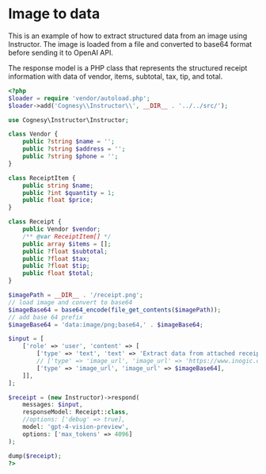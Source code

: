 # Image to data

This is an example of how to extract structured data from an image using
Instructor. The image is loaded from a file and converted to base64 format
before sending it to OpenAI API.

The response model is a PHP class that represents the structured receipt
information with data of vendor, items, subtotal, tax, tip, and total.

```php
<?php
$loader = require 'vendor/autoload.php';
$loader->add('Cognesy\\Instructor\\', __DIR__ . '../../src/');

use Cognesy\Instructor\Instructor;

class Vendor {
    public ?string $name = '';
    public ?string $address = '';
    public ?string $phone = '';
}

class ReceiptItem {
    public string $name;
    public ?int $quantity = 1;
    public float $price;
}

class Receipt {
    public Vendor $vendor;
    /** @var ReceiptItem[] */
    public array $items = [];
    public ?float $subtotal;
    public ?float $tax;
    public ?float $tip;
    public float $total;
}

$imagePath = __DIR__ . '/receipt.png';
// load image and convert to base64
$imageBase64 = base64_encode(file_get_contents($imagePath));
// add base 64 prefix
$imageBase64 = 'data:image/png;base64,' . $imageBase64;

$input = [
    ['role' => 'user', 'content' => [
        ['type' => 'text', 'text' => 'Extract data from attached receipt'],
        // ['type' => 'image_url', 'image_url' => 'https://www.inogic.com/blog/wp-content/uploads/2020/09/Receipt-Processor-AI-Builder-in-Canvas-App-9.png'],
        ['type' => 'image_url', 'image_url' => $imageBase64],
    ]],
];

$receipt = (new Instructor)->respond(
    messages: $input,
    responseModel: Receipt::class,
    //options: ['debug' => true],
    model: 'gpt-4-vision-preview',
    options: ['max_tokens' => 4096]
);

dump($receipt);
?>
```
